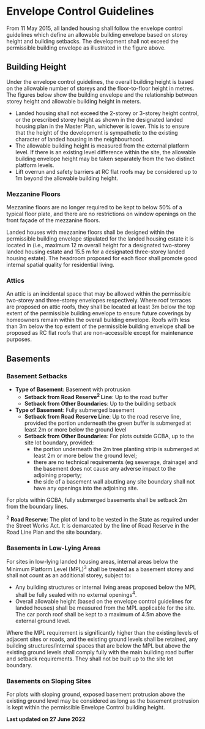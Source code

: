 # Envelope Control Guidelines

From 11 May 2015, all landed housing shall follow the envelope control guidelines which define an allowable building envelope based on storey height and building setbacks. The development shall not exceed the permissible building envelope as illustrated in the figure above.

## Building Height

Under the envelope control guidelines, the overall building height is based on the allowable number of storeys and the floor-to-floor height in metres. The figures below show the building envelope and the relationship between storey height and allowable building height in meters.

- Landed housing shall not exceed the 2-storey or 3-storey height control, or the prescribed storey height as shown in the designated landed housing plan in the Master Plan, whichever is lower. This is to ensure that the height of the development is sympathetic to the existing character of landed housing in the neighbourhood.
- The allowable building height is measured from the external platform level. If there is an existing level difference within the site, the allowable building envelope height may be taken separately from the two distinct platform levels.
- Lift overrun and safety barriers at RC flat roofs may be considered up to 1m beyond the allowable building height.

### Mezzanine Floors

Mezzanine floors are no longer required to be kept to below 50% of a typical floor plate, and there are no restrictions on window openings on the front façade of the mezzanine floors.

Landed houses with mezzanine floors shall be designed within the permissible building envelope stipulated for the landed housing estate it is located in (i.e., maximum 12 m overall height for a designated two-storey landed housing estate and 15.5 m for a designated three-storey landed housing estate). The headroom proposed for each floor shall promote good internal spatial quality for residential living.

### Attics

An attic is an incidental space that may be allowed within the permissible two-storey and three-storey envelopes respectively. Where roof terraces are proposed on attic roofs, they shall be located at least 3m below the top extent of the permissible building envelope to ensure future coverings by homeowners remain within the overall building envelope. Roofs with less than 3m below the top extent of the permissible building envelope shall be proposed as RC flat roofs that are non-accessible except for maintenance purposes.

## Basements

### Basement Setbacks

- **Type of Basement**: Basement with protrusion
  - **Setback from Road Reserve<sup>2</sup> Line**: Up to the road buffer
  - **Setback from Other Boundaries**: Up to the building setback
- **Type of Basement**: Fully submerged basement
  - **Setback from Road Reserve Line**: Up to the road reserve line, provided the portion underneath the green buffer is submerged at least 2m or more below the ground level
  - **Setback from Other Boundaries**: For plots outside GCBA, up to the site lot boundary, provided:
    - the portion underneath the 2m tree planting strip is submerged at least 2m or more below the ground level;
    - there are no technical requirements (eg sewerage, drainage) and the basement does not cause any adverse impact to the adjoining property;
    - the side of a basement wall abutting any site boundary shall not have any openings into the adjoining site.
    
For plots within GCBA, fully submerged basements shall be setback 2m from the boundary lines.

<sup>2</sup> **Road Reserve**: The plot of land to be vested in the State as required under the Street Works Act. It is demarcated by the line of Road Reserve in the Road Line Plan and the site boundary.

### Basements in Low-Lying Areas

For sites in low-lying landed housing areas, internal areas below the Minimum Platform Level (MPL)<sup>3</sup> shall be treated as a basement storey and shall not count as an additional storey, subject to:

- Any building structures or internal living areas proposed below the MPL shall be fully sealed with no external openings<sup>4</sup>.
- Overall allowable height (based on the envelope control guidelines for landed houses) shall be measured from the MPL applicable for the site. The car porch roof shall be kept to a maximum of 4.5m above the external ground level.

Where the MPL requirement is significantly higher than the existing levels of adjacent sites or roads, and the existing ground levels shall be retained, any building structures/internal spaces that are below the MPL but above the existing ground levels shall comply fully with the main building road buffer and setback requirements. They shall not be built up to the site lot boundary.

### Basements on Sloping Sites

For plots with sloping ground, exposed basement protrusion above the existing ground level may be considered as long as the basement protrusion is kept within the permissible Envelope Control building height.

**Last updated on 27 June 2022**

